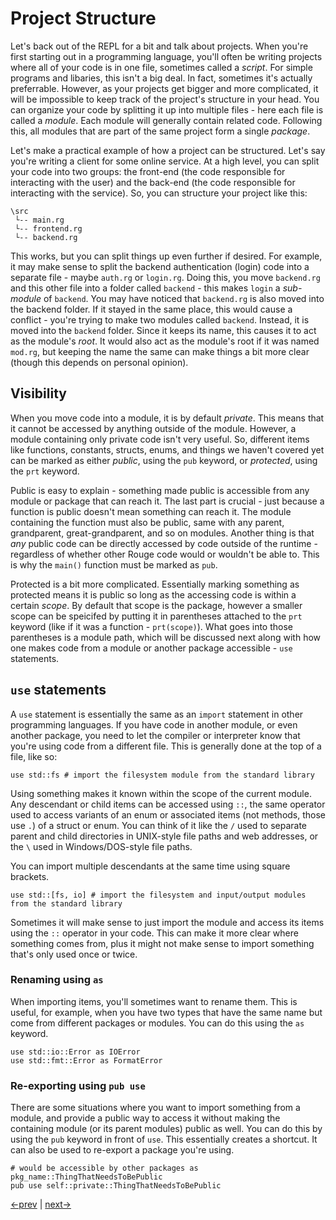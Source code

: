 # Project Structure

Let's back out of the REPL for a bit and talk about projects. When you're first starting out in a programming language, you'll often be writing projects where all of your code is in one file, sometimes called a _script_. For simple programs and libaries, this isn't a big deal. In fact, sometimes it's actually preferrable. However, as your projects get bigger and more complicated, it will be impossible to keep track of the project's structure in your head. You can organize your code by splitting it up into multiple files - here each file is called a _module_. Each module will generally contain related code. Following this, all modules that are part of the same project form a single _package_.

Let's make a practical example of how a project can be structured. Let's say you're writing a client for some online service. At a high level, you can split your code into two groups: the front-end (the code responsible for interacting with the user) and the back-end (the code responsible for interacting with the service). So, you can structure your project like this:

```
\src
 └-- main.rg
 └-- frontend.rg
 └-- backend.rg
```

This works, but you can split things up even further if desired. For example, it may make sense to split the backend authentication (login) code into a separate file - maybe `auth.rg` or `login.rg`. Doing this, you move `backend.rg` and this other file into a folder called `backend` - this makes `login` a _sub-module_ of `backend`. You may have noticed that `backend.rg` is also moved into the backend folder. If it stayed in the same place, this would cause a conflict - you're trying to make two modules called `backend`. Instead, it is moved into the `backend` folder. Since it keeps its name, this causes it to act as the module's _root_. It would also act as the module's root if it was named `mod.rg`, but keeping the name the same can make things a bit more clear (though this depends on personal opinion).

## Visibility

When you move code into a module, it is by default _private_. This means that it cannot be accessed by anything outside of the module. However, a module containing only private code isn't very useful. So, different items like functions, constants, structs, enums, and things we haven't covered yet can be marked as either _public_, using the `pub` keyword, or _protected_, using the `prt` keyword.

Public is easy to explain - something made public is accessible from any module or package that can reach it. The last part is crucial - just because a function is public doesn't mean something can reach it. The module containing the function must also be public, same with any parent, grandparent, great-grandparent, and so on modules. Another thing is that _any_ public code can be directly accessed by code outside of the runtime - regardless of whether other Rouge code would or wouldn't be able to. This is why the `main()` function must be marked as `pub`.

Protected is a bit more complicated. Essentially marking something as protected means it is public so long as the accessing code is within a certain _scope_. By default that scope is the package, however a smaller scope can be speicifed by putting it in parentheses attached to the `prt` keyword (like if it was a function - `prt(scope)`). What goes into those parentheses is a module path, which will be discussed next along with how one makes code from a module or another package accessible - `use` statements.

## `use` statements

A `use` statement is essentially the same as an `import` statement in other programming languages. If you have code in another module, or even another package, you need to let the compiler or interpreter know that you're using code from a different file. This is generally done at the top of a file, like so:

```rouge
use std::fs # import the filesystem module from the standard library
```

Using something makes it known within the scope of the current module. Any descendant or child items can be accessed using `::`, the same operator used to access variants of an enum or associated items (not methods, those use `.`) of a struct or enum. You can think of it like the `/` used to separate parent and child directories in UNIX-style file paths and web addresses, or the `\` used in Windows/DOS-style file paths.

You can import multiple descendants at the same time using square brackets.

```rouge
use std::[fs, io] # import the filesystem and input/output modules from the standard library
```

Sometimes it will make sense to just import the module and access its items using the `::` operator in your code. This can make it more clear where something comes from, plus it might not make sense to import something that's only used once or twice.

### Renaming using `as`

When importing items, you'll sometimes want to rename them. This is useful, for example, when you have two types that have the same name but come from different packages or modules. You can do this using the `as` keyword.

```rouge
use std::io::Error as IOError
use std::fmt::Error as FormatError
```

### Re-exporting using `pub use`

There are some situations where you want to import something from a module, and provide a public way to access it without making the containing module (or its parent modules) public as well. You can do this by using the `pub` keyword in front of `use`. This essentially creates a shortcut. It can also be used to re-export a package you're using.

```rouge
# would be accessible by other packages as pkg_name::ThingThatNeedsToBePublic
pub use self::private::ThingThatNeedsToBePublic
```

[<-prev](7_enums.md) | [next->](9_errors.md)